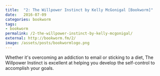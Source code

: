 ```yaml
---
title:  "2: The Willpower Instinct by Kelly McGonigal [Bookworm]"
date:   2016-07-09
categories: bookworm
tags:
- bookworm
permalink: /2-the-willpower-instinct-by-kelly-mcgonigal/
external: http://bookworm.fm/2/
image: /assets/posts/bookwormlogo.png
---
```

Whether it's overcoming an addiction to email or sticking to a diet, The Willpower Instinct is excellent at helping you develop the self-control to accomplish your goals.
<!--more-->